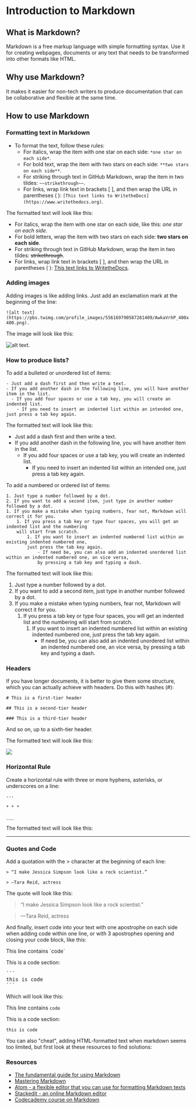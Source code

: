 # Introduction to Markdown

## What is Markdown?

Markdown is a free markup language with simple formatting syntax. Use it for creating webpages, documents or any text that needs to be transformed into other formats like HTML.

## Why use Markdown?

It makes it easier for non-tech writers to produce documentation that can be collaborative and flexible at the same time.

## How to use Markdown

### Formatting text in Markdown

- To format the text, follow these rules:
  - For italics, wrap the item with one star on each side: `*one star on each side*`.
  - For bold text, wrap the item with two stars on each side: `**two stars on each side**`.
  - For striking through text in GitHub Markdown, wrap the item in two tildes: `~~strikethrough~~`.
  - For links, wrap link text in brackets [ ], and then wrap the URL in parentheses ( ): `[This text links to WritetheDocs](https://www.writethedocs.org)`.

The formatted text will look like this:

- For italics, wrap the item with one star on each side, like this: *one star on each side*.
- For bold letters, wrap the item with two stars on each side: **two stars on each side**.
- For striking through text in GitHub Markdown, wrap the item in two tildes: ~~strikethrough~~.
- For links, wrap link text in brackets [ ], and then wrap the URL in parentheses ( ): [This text links to WritetheDocs](https://www.writethedocs.org/).

### Adding images

Adding images is like adding links. Just add an exclamation mark at the beginning of the line:

`![alt text](https://pbs.twimg.com/profile_images/556169790587281409/AwkaVrhP_400x400.png).`

The image will look like this:

![alt text](https://pbs.twimg.com/profile_images/556169790587281409/AwkaVrhP_400x400.png).

### How to produce lists?

To add a bulleted or unordered list of items:

```
- Just add a dash first and then write a text.
- If you add another dash in the following line, you will have another item in the list.
  - If you add four spaces or use a tab key, you will create an indented list.
    - If you need to insert an indented list within an intended one, just press a tab key again.
```

The formatted text will look like this:

- Just add a dash first and then write a text.
- If you add another dash in the following line, you will have another item in the list.
  - If you add four spaces or use a tab key, you will create an indented list.
    - If you need to insert an indented list within an intended one, just press a tab key again.

To add a numbered or ordered list of items:

```
1. Just type a number followed by a dot.
2. If you want to add a second item, just type in another number followed by a dot.
1. If you make a mistake when typing numbers, fear not, Markdown will correct it for you.
    1. If you press a tab key or type four spaces, you will get an indented list and the numbering
    will start from scratch.
        1. If you want to insert an indented numbered list within an existing indented numbered one,
        just press the tab key again.
            - If need be, you can also add an indented unordered list within an indented numbered one, an vice versa,
            by pressing a tab key and typing a dash.
```

The formatted text will look like this:

1. Just type a number followed by a dot.
2. If you want to add a second item, just type in another number followed by a dot.
1. If you make a mistake when typing numbers, fear not, Markdown will correct it for you.
    1. If you press a tab key or type four spaces, you will get an indented list and the numbering will start from scratch.
        1. If you want to insert an indented numbered list within an existing indented numbered one,
        just press the tab key again.
            - If need be, you can also add an indented unordered list within an indented numbered one, an vice versa,
            by pressing a tab key and typing a dash.

### Headers

If you have longer documents, it is better to give them some structure, which you can actually achieve with headers. Do this with hashes (#):

`# This is a first-tier header`

`## This is a second-tier header`

`### This is a third-tier header`

And so on, up to a sixth-tier header.

The formatted text will look like this:

![](/_static/img/guide/markdown-headers.png)

### Horizontal Rule

Create a horizontal rule with three or more hyphens, asterisks, or underscores on a line:

`---`

`* * *`

`___`

The formatted text will look like this:

---

### Quotes and Code

Add a quotation with the > character at the beginning of each line:

```
> “I make Jessica Simpson look like a rock scientist.”

> —Tara Reid, actress
```

The quote will look like this:

> “I make Jessica Simpson look like a rock scientist.”

> —Tara Reid, actress

And finally, insert code into your text with one apostrophe on each side when adding code within one line, or with 3 apostrophes opening and closing your code block, like this:

This line contains \`code\`

This is a code section:

<pre>
```
this is code
```
</pre>

Which will look like this:

This line contains `code`

This is a code section:

```
this is code
```

You can also "cheat", adding HTML-formatted text when markdown seems too limited, but first look at these resources to find solutions:

### Resources

- [The fundamental guide for using Markdown](https://daringfireball.net/projects/markdown/)
- [Mastering Markdown](https://guides.github.com/features/mastering-markdown/)
- [Atom - a flexible editor that you can use for formatting Markdown texts](https://atom.io/)
- [Stackedit - an online Markdown editor](https://stackedit.io/editor)
- [Codecademy course on Markdown](https://www.codecademy.com/courses/web-intermediate-en-Bw3bg/0/1)
